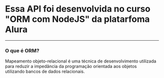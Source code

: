 <h1> Essa API foi desenvolvida no curso "ORM com NodeJS" da platarfoma Alura </h1>
<hr>
<h3> O que é ORM? </h3>
Mapeamento objeto-relacional é uma técnica de desenvolvimento utilizada para reduzir a impedância da programação orientada aos objetos<br> 
utilizando bancos de dados relacionais. 
